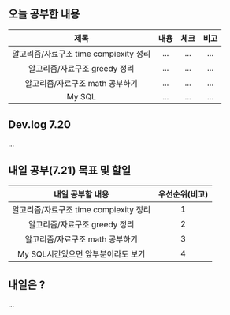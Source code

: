 ## 오늘 공부한 내용

|제목|내용|체크|비고|
|:------:|:------:|:------:|:------:|
|알고리즘/자료구조 time compiexity 정리|...|...|...|
|알고리즘/자료구조 greedy 정리|...|...|...|
|알고리즘/자료구조 math 공부하기|...|...|...|
|My SQL|...|...|...|



## Dev.log 7.20

... 


## 내일 공부(7.21) 목표 및 할일

내일 공부할 내용        |  우선순위(비고)
:------------------:|:------------------:
알고리즘/자료구조 time compiexity 정리 |    1
알고리즘/자료구조 greedy 정리   |     2
알고리즘/자료구조 math 공부하기  |  3
My SQL시간있으면 앞부분이라도 보기  | 4


## 내일은 ?

...